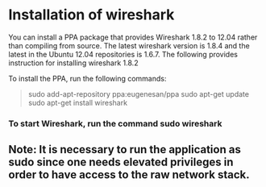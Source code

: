 # Installation of wireshark	

You can install a PPA package that provides Wireshark 1.8.2 to 12.04 rather than compiling from source. The latest wireshark version is 1.8.4 and the latest in the Ubuntu 12.04 repositories is 1.6.7. The following provides instruction for installing wireshark 1.8.2

To install the PPA, run the following commands:

> sudo add-apt-repository ppa:eugenesan/ppa
> sudo apt-get update
> sudo apt-get install wireshark

### To start Wireshark, run the command sudo wireshark

## Note: It is necessary to run the application as sudo since one needs elevated privileges in order to have access to the raw network stack.
